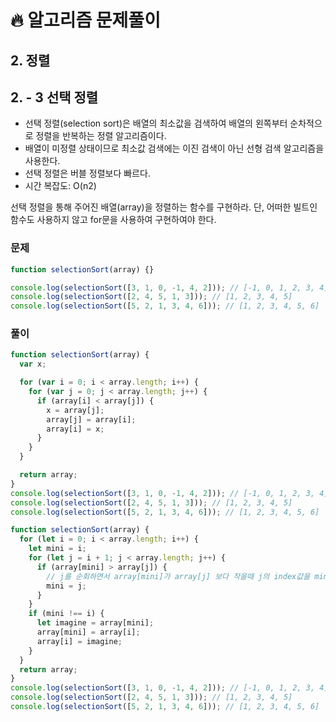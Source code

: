 # 🔥 알고리즘 문제풀이

## 2. 정렬

## 2. - 3 선택 정렬

- 선택 정렬(selection sort)은 배열의 최소값을 검색하여 배열의 왼쪽부터 순차적으로 정렬을 반복하는 정렬 알고리즘이다.
- 배열이 미정렬 상태이므로 최소값 검색에는 이진 검색이 아닌 선형 검색 알고리즘을 사용한다.
- 선택 정렬은 버블 정렬보다 빠르다.
- 시간 복잡도: O(n2)

선택 정렬을 통해 주어진 배열(array)을 정렬하는 함수를 구현하라. 단, 어떠한 빌트인 함수도 사용하지 않고 for문을 사용하여 구현하여야 한다.

### 문제

```javascript
function selectionSort(array) {}

console.log(selectionSort([3, 1, 0, -1, 4, 2])); // [-1, 0, 1, 2, 3, 4]
console.log(selectionSort([2, 4, 5, 1, 3])); // [1, 2, 3, 4, 5]
console.log(selectionSort([5, 2, 1, 3, 4, 6])); // [1, 2, 3, 4, 5, 6]
```

### 풀이

```javascript
function selectionSort(array) {
  var x;

  for (var i = 0; i < array.length; i++) {
    for (var j = 0; j < array.length; j++) {
      if (array[i] < array[j]) {
        x = array[j];
        array[j] = array[i];
        array[i] = x;
      }
    }
  }

  return array;
}
console.log(selectionSort([3, 1, 0, -1, 4, 2])); // [-1, 0, 1, 2, 3, 4]
console.log(selectionSort([2, 4, 5, 1, 3])); // [1, 2, 3, 4, 5]
console.log(selectionSort([5, 2, 1, 3, 4, 6])); // [1, 2, 3, 4, 5, 6]
```

```javascript
function selectionSort(array) {
  for (let i = 0; i < array.length; i++) {
    let mini = i;
    for (let j = i + 1; j < array.length; j++) {
      if (array[mini] > array[j]) {
        // j를 순회하면서 array[mini]가 array[j] 보다 작을때 j의 index값을 mini변수에 저장
        mini = j;
      }
    }
    if (mini !== i) {
      let imagine = array[mini];
      array[mini] = array[i];
      array[i] = imagine;
    }
  }
  return array;
}
console.log(selectionSort([3, 1, 0, -1, 4, 2])); // [-1, 0, 1, 2, 3, 4]
console.log(selectionSort([2, 4, 5, 1, 3])); // [1, 2, 3, 4, 5]
console.log(selectionSort([5, 2, 1, 3, 4, 6])); // [1, 2, 3, 4, 5, 6]
```
